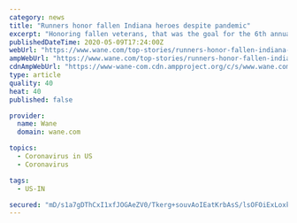 ```yaml
---
category: news
title: "Runners honor fallen Indiana heroes despite pandemic"
excerpt: "Honoring fallen veterans, that was the goal for the 6th annual Run for the Fallen relay tribute. And that continued despite the"
publishedDateTime: 2020-05-09T17:24:00Z
webUrl: "https://www.wane.com/top-stories/runners-honor-fallen-indiana-heroes-despite-pandemic/"
ampWebUrl: "https://www.wane.com/top-stories/runners-honor-fallen-indiana-heroes-despite-pandemic/amp/"
cdnAmpWebUrl: "https://www-wane-com.cdn.ampproject.org/c/s/www.wane.com/top-stories/runners-honor-fallen-indiana-heroes-despite-pandemic/amp/"
type: article
quality: 40
heat: 40
published: false

provider:
  name: Wane
  domain: wane.com

topics:
  - Coronavirus in US
  - Coronavirus

tags:
  - US-IN

secured: "mD/s1a7gDThCxI1xfJOGAeZV0/Tkerg+souvAoIEatKrbAsS/lsOFOiExLoxkH+5pXPMuNhHR3KkLkE302lui+p8x6LLQHDDDPvFPOAgAJX7A81qJ1NtKgzNhl6ulxbw4ehLmz+ft7R2H477b7eCzXSb1m0ALY4SZDjf52UnfqENrOLRscJHQNMbss1ALFTcRPtyQIpATlViNVE7VfbnyrTnY2Sv4002xr4TrkGYw4Mv8x0sKJtFMIEfNUpkikMstRtvDLEJqGzSbYcwui2JPxGmXOsgg/hHy2PR9TE00zYQshqMtZUsdSRpIEIpxv6JBCx9GOGOJavMqiqnTLZksPguEBXD5qrrrUhLCqCQk80qBPJKBGPW3eBAbxvUGU1WLWoQ+f5sYKrHbJxCMtSYqda6rUyrGwL07b3yb11hzExFw7Oddjk6N/ekuiTTC5LhYiv4EnHPdNP8F0S0gf75Dbyo58PZx2pOWX8sCJrSFB0=;xQ5wvIaCSRS17lia4AOMGg=="
---
```


